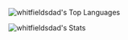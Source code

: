 ![whitfieldsdad's Top Languages](https://github-readme-stats.vercel.app/api/top-langs/?username=whitfieldsdad&theme=solarized-dark&show_icons=true&hide_border=true&layout=compact)

![whitfieldsdad's Stats](https://github-readme-stats.vercel.app/api?username=whitfieldsdad&theme=solarized-dark&show_icons=true&hide_border=true&count_private=true)
